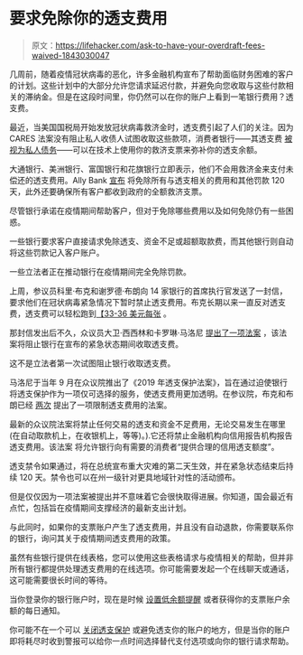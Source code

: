 # 要求免除你的透支费用

> 原文：<https://lifehacker.com/ask-to-have-your-overdraft-fees-waived-1843030047>

几周前，随着疫情冠状病毒的恶化，许多金融机构宣布了帮助面临财务困难的客户的计划。这些计划中的大部分允许您请求延迟付款，并避免向您收取与这些付款相关的滞纳金。但是在这段时间里，你仍然可以在你的账户上看到一笔银行费用？透支费。



最近，当美国国税局开始发放冠状病毒救济金时，透支费引起了人们的关注。因为 CARES 法案没有阻止私人收债人试图收取这些款项，消费者银行——其透支费 [被视为私人债务](https://www.marketplace.org/2020/04/16/covid-19-stimulus-checks-1200-banks-overdraft-fees/)——可以在技术上使用你的救济支票来弥补你的透支余额。

大通银行、美洲银行、富国银行和花旗银行立即表示，他们不会用救济金来支付未偿还的透支费用。Ally Bank [宣布](https://thehill.com/policy/finance/banking-financial-institutions/494215-ally-bank-waives-some-overdraft-fees-so) 将免除所有与透支相关的费用和其他罚款 120 天，此外还要确保所有客户都收到政府的全额救济支票。

尽管银行承诺在疫情期间帮助客户，但对于免除哪些费用以及如何免除仍有一些困惑。

一些银行要求客户直接请求免除透支、资金不足或超额取款费，而其他银行则自动将这些罚款记入客户账户。

一些立法者正在推动银行在疫情期间完全免除罚款。

上周，参议员科里·布克和谢罗德·布朗向 14 家银行的首席执行官发送了一封信，要求他们在冠状病毒紧急情况下暂时禁止透支费用。布克长期以来一直反对透支费，透支费可以轻松跑到[【33-36 美元每张](https://www.bankrate.com/banking/checking/checking-account-survey/) 。

那封信发出后不久，众议员大卫·西西林和卡罗琳·马洛尼 [提出了一项法案](https://www.congress.gov/bill/116th-congress/house-bill/6576) ，该法案将阻止银行在宣布的紧急状态期间收取透支费。

这不是立法者第一次试图阻止银行收取透支费。

马洛尼于当年 9 月在众议院推出了《2019 年透支保护法案》，旨在通过迫使银行将透支保护作为一项仅可选择的服务，使透支费用更加透明。在参议院，布克和布朗已经 [两次](https://twocents.lifehacker.com/how-to-protect-yourself-from-overdraft-fees-1834978816) 提出了一项限制透支费用的法案。

最新的众议院法案将禁止任何交易的透支和资金不足费用，无论交易发生在哪里(在自动取款机上，在收银机上，等等)。).它还将禁止金融机构向信用报告机构报告透支费用。该法案 将允许银行向有需要的消费者“提供合理的信用透支额度”。

透支禁令如果通过，将在总统宣布重大灾难的第二天生效，并在紧急状态结束后持续 120 天。禁令也可以在州一级针对更具地域针对性的活动颁布。

但是仅仅因为一项法案被提出并不意味着它会很快取得进展。你知道，国会最近有点忙，包括旨在疫情期间支撑经济的最新支出计划。

与此同时，如果你的支票账户产生了透支费用，并且没有自动退款，你需要联系你的银行，询问其关于疫情期间透支费用的政策。

虽然有些银行提供在线表格，您可以使用这些表格请求与疫情相关的帮助，但并非所有银行都提供处理透支费用的在线选项。你可能需要发起一个在线聊天或通话，这可能需要很长时间的等待。

当你登录你的银行账户时，现在是时候 [设置低余额提醒](https://twocents.lifehacker.com/get-your-bank-account-balance-texted-to-you-every-morni-1823396634#_ga=2.194143341.1367297340.1546440669-1723114163.1524514905) 或者获得你的支票账户余额的每日通知。

你可能不在一个可以 [关闭透支保护](https://lifehacker.com/the-case-for-opting-out-of-overdraft-protection-1819988970) 或避免透支你的账户的地方，但是当你的账户即将耗尽时收到警报可以给你一点时间选择替代支付选项或向你的银行请求帮助。